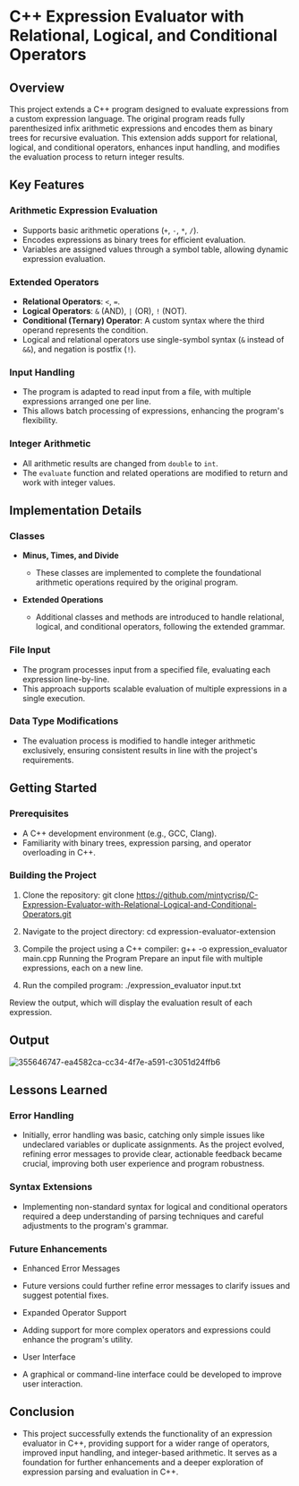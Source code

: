 # C++ Expression Evaluator with Relational, Logical, and Conditional Operators

## Overview

This project extends a C++ program designed to evaluate expressions from a custom expression language. The original program reads fully parenthesized infix arithmetic expressions and encodes them as binary trees for recursive evaluation. This extension adds support for relational, logical, and conditional operators, enhances input handling, and modifies the evaluation process to return integer results.

## Key Features

### Arithmetic Expression Evaluation

- Supports basic arithmetic operations (`+`, `-`, `*`, `/`).
- Encodes expressions as binary trees for efficient evaluation.
- Variables are assigned values through a symbol table, allowing dynamic expression evaluation.

### Extended Operators

- **Relational Operators**: `<`, `=`.
- **Logical Operators**: `&` (AND), `|` (OR), `!` (NOT).
- **Conditional (Ternary) Operator**: A custom syntax where the third operand represents the condition.
- Logical and relational operators use single-symbol syntax (`&` instead of `&&`), and negation is postfix (`!`).

### Input Handling

- The program is adapted to read input from a file, with multiple expressions arranged one per line.
- This allows batch processing of expressions, enhancing the program's flexibility.

### Integer Arithmetic

- All arithmetic results are changed from `double` to `int`.
- The `evaluate` function and related operations are modified to return and work with integer values.

## Implementation Details

### Classes

- **Minus, Times, and Divide**
  - These classes are implemented to complete the foundational arithmetic operations required by the original program.

- **Extended Operations**
  - Additional classes and methods are introduced to handle relational, logical, and conditional operators, following the extended grammar.

### File Input

- The program processes input from a specified file, evaluating each expression line-by-line.
- This approach supports scalable evaluation of multiple expressions in a single execution.

### Data Type Modifications

- The evaluation process is modified to handle integer arithmetic exclusively, ensuring consistent results in line with the project's requirements.

## Getting Started

### Prerequisites

- A C++ development environment (e.g., GCC, Clang).
- Familiarity with binary trees, expression parsing, and operator overloading in C++.

### Building the Project

1. Clone the repository:
git clone https://github.com/mintycrisp/C-Expression-Evaluator-with-Relational-Logical-and-Conditional-Operators.git

2. Navigate to the project directory:
cd expression-evaluator-extension

3. Compile the project using a C++ compiler:
g++ -o expression_evaluator main.cpp
Running the Program
Prepare an input file with multiple expressions, each on a new line.

4. Run the compiled program:
./expression_evaluator input.txt

Review the output, which will display the evaluation result of each expression.

## Output
![355646747-ea4582ca-cc34-4f7e-a591-c3051d24ffb6](https://github.com/user-attachments/assets/922c388f-e92e-4762-b81c-0d19b63f9792)


## Lessons Learned

### Error Handling
- Initially, error handling was basic, catching only simple issues like undeclared variables or duplicate assignments. As the project evolved, refining error messages to provide clear, actionable feedback became crucial, improving both user experience and program robustness.

### Syntax Extensions
- Implementing non-standard syntax for logical and conditional operators required a deep understanding of parsing techniques and careful adjustments to the program's grammar.

### Future Enhancements
- Enhanced Error Messages
- Future versions could further refine error messages to clarify issues and suggest potential fixes.
- Expanded Operator Support
- Adding support for more complex operators and expressions could enhance the program's utility.

- User Interface
- A graphical or command-line interface could be developed to improve user interaction.

## Conclusion
- This project successfully extends the functionality of an expression evaluator in C++, providing support for a wider range of operators, improved input handling, and integer-based arithmetic. It serves as a foundation for further enhancements and a deeper exploration of expression parsing and evaluation in C++.
